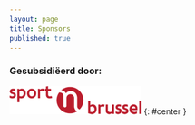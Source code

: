 ```yaml
---
layout: page
title: Sponsors
published: true
---
```


### Gesubsidiëerd door:

[![homepage](/img/vgc.png)](https://www.sportinbrussel.be/)
{: #center }

